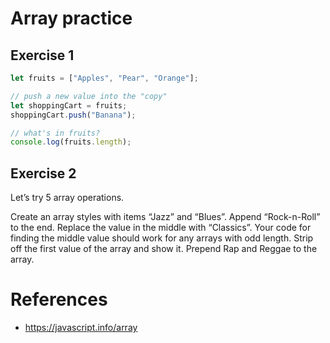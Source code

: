 # Array practice

## Exercise 1

```javascript
let fruits = ["Apples", "Pear", "Orange"];

// push a new value into the "copy"
let shoppingCart = fruits;
shoppingCart.push("Banana");

// what's in fruits?
console.log(fruits.length);
```

## Exercise 2

Let’s try 5 array operations.

Create an array styles with items “Jazz” and “Blues”.
Append “Rock-n-Roll” to the end.
Replace the value in the middle with “Classics”. Your code for finding the middle value should work for any arrays with odd length.
Strip off the first value of the array and show it.
Prepend Rap and Reggae to the array.

# References

- https://javascript.info/array
